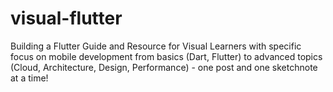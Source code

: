 # visual-flutter
Building a Flutter Guide and Resource for Visual Learners with specific focus on mobile development from basics (Dart, Flutter) to advanced topics (Cloud, Architecture, Design, Performance) - one post and one sketchnote at a time!
